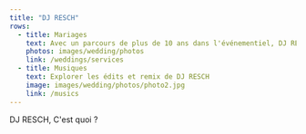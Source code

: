 ```yaml
---
title: "DJ RESCH"
rows:
  - title: Mariages
    text: Avec un parcours de plus de 10 ans dans l'événementiel, DJ RESCH est spécialisé dans la prestation de votre grand jour
    photos: images/wedding/photos
    link: /weddings/services
  - title: Musiques
    text: Explorer les édits et remix de DJ RESCH
    image: images/wedding/photos/photo2.jpg
    link: /musics
---
```


DJ RESCH, C'est quoi ?
